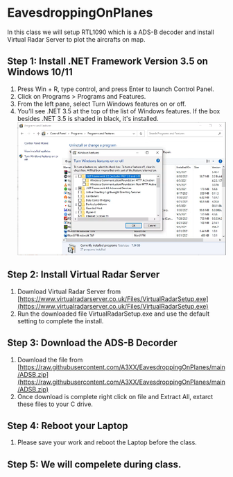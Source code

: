 # EavesdroppingOnPlanes
In this class we will setup RTL1090 which is a ADS-B decoder and install Virtual Radar Server to plot the aircrafts on map. 

## Step 1: Install .NET Framework Version 3.5 on Windows 10/11

1. Press Win + R, type control, and press Enter to launch Control Panel.
2. Click on Programs > Programs and Features.
3. From the left pane, select Turn Windows features on or off.
4. You'll see .NET 3.5 at the top of the list of Windows features. If the box besides .NET 3.5 is shaded in black, it's installed.
![step1](https://raw.githubusercontent.com/A3XX/EavesdroppingOnPlanes/main/img/dotnet.png)

## Step 2: Install Virtual Radar Server
1. Download Virtual Radar Server from [https://www.virtualradarserver.co.uk/Files/VirtualRadarSetup.exe](https://www.virtualradarserver.co.uk/Files/VirtualRadarSetup.exe) 
2. Run the downloaded file VirtualRadarSetup.exe and use the default setting to complete the install. 

## Step 3: Download the ADS-B Decorder 
1. Download the file from [https://raw.githubusercontent.com/A3XX/EavesdroppingOnPlanes/main/ADSB.zip](https://raw.githubusercontent.com/A3XX/EavesdroppingOnPlanes/main/ADSB.zip) 
2. Once download is complete right click on file and Extract All, extarct these files to your C drive. 

## Step 4: Reboot your Laptop
1. Please save your work and reboot the Laptop before the class. 

## Step 5: We will compelete during class.
